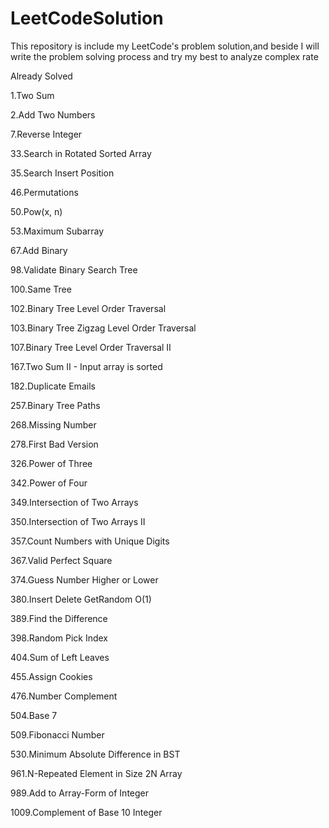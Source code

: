 # LeetCodeSolution
This repository is include my LeetCode's problem solution,and beside I will write the problem solving process and try my best to analyze complex rate

Already Solved

1.Two Sum

2.Add Two Numbers

7.Reverse Integer

33.Search in Rotated Sorted Array

35.Search Insert Position

46.Permutations

50.Pow(x, n)

53.Maximum Subarray

67.Add Binary

98.Validate Binary Search Tree

100.Same Tree

102.Binary Tree Level Order Traversal

103.Binary Tree Zigzag Level Order Traversal

107.Binary Tree Level Order Traversal II

167.Two Sum II - Input array is sorted

182.Duplicate Emails

257.Binary Tree Paths

268.Missing Number

278.First Bad Version

326.Power of Three

342.Power of Four

349.Intersection of Two Arrays

350.Intersection of Two Arrays II

357.Count Numbers with Unique Digits

367.Valid Perfect Square

374.Guess Number Higher or Lower

380.Insert Delete GetRandom O(1)

389.Find the Difference

398.Random Pick Index

404.Sum of Left Leaves

455.Assign Cookies

476.Number Complement

504.Base 7

509.Fibonacci Number

530.Minimum Absolute Difference in BST

961.N-Repeated Element in Size 2N Array

989.Add to Array-Form of Integer

1009.Complement of Base 10 Integer
